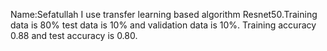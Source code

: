 Name:Sefatullah
I use transfer learning based algorithm Resnet50.Training data is 80% test data is 10% and validation data is 10%.
Training accuracy 0.88 and test accuracy is 0.80.
